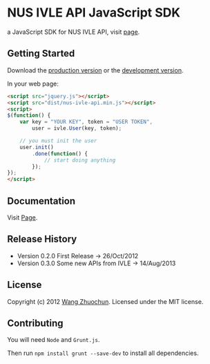 # NUS IVLE API JavaScript SDK

a JavaScript SDK for NUS IVLE API, visit [page](http://zhuochun.github.com/nus-ivle-api).

## Getting Started

Download the [production version][min] or the [development version][max].

[min]: https://raw.github.com/Zhuochun/nus-ivle-api/master/dist/nus-ivle-api.min.js
[max]: https://raw.github.com/Zhuochun/nus-ivle-api/master/dist/nus-ivle-api.js

In your web page:

```html
<script src="jquery.js"></script>
<script src="dist/nus-ivle-api.min.js"></script>
<script>
$(function() {
    var key = "YOUR KEY", token = "USER TOKEN",
        user = ivle.User(key, token);

    // you must init the user
    user.init()
        .done(function() {
            // start doing anything
        });
});
</script>
```

## Documentation

Visit [Page](http://zhuochun.github.com/nus-ivle-api).

## Release History

+ Version 0.2.0 First Release -> 26/Oct/2012
+ Version 0.3.0 Some new APIs from IVLE -> 14/Aug/2013

## License

Copyright (c) 2012 [Wang Zhuochun](https://github.com/zhuochun).
Licensed under the MIT license.

## Contributing

You will need `Node` and `Grunt.js`.

Then run `npm install grunt --save-dev` to install all dependencies.
